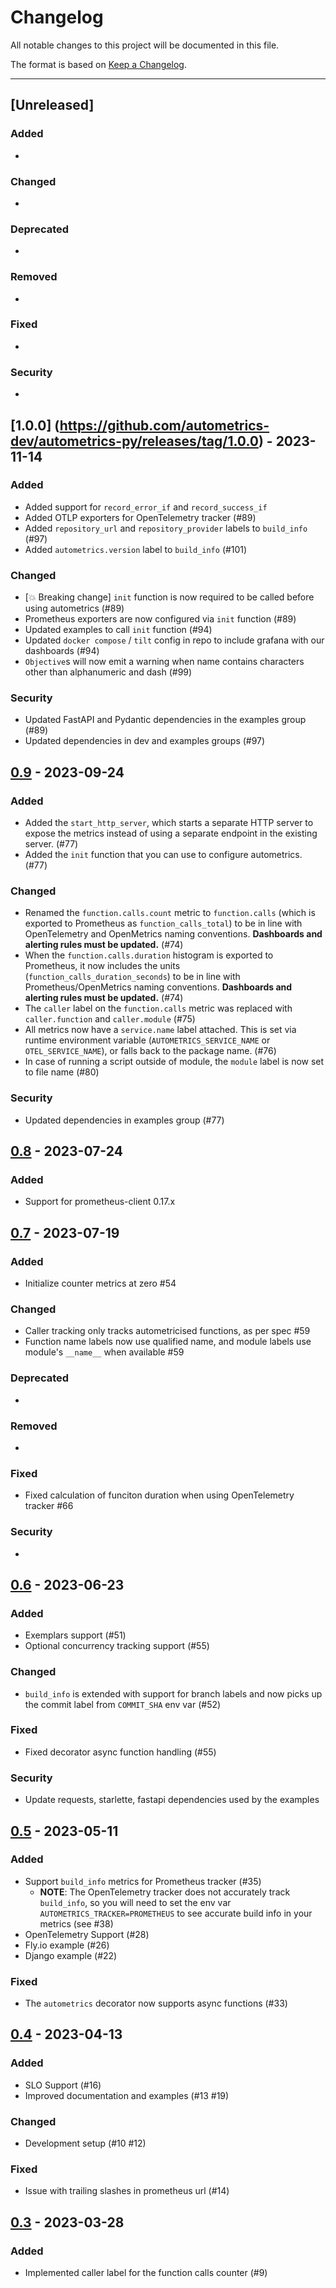 # Changelog

All notable changes to this project will be documented in this file.

The format is based on [Keep a Changelog](https://keepachangelog.com/en/1.0.0/).

<!-- This project adheres to [Semantic Versioning](https://semver.org/spec/v2.0.0.html). -->

---

## [Unreleased]

### Added

-

### Changed

-

### Deprecated

-

### Removed

-

### Fixed

-

### Security

-

## [1.0.0] (https://github.com/autometrics-dev/autometrics-py/releases/tag/1.0.0) - 2023-11-14

### Added

- Added support for `record_error_if` and `record_success_if`
- Added OTLP exporters for OpenTelemetry tracker (#89)
- Added `repository_url` and `repository_provider` labels to `build_info` (#97)
- Added `autometrics.version` label to `build_info` (#101)

### Changed

- [💥 Breaking change] `init` function is now required to be called before using autometrics (#89)
- Prometheus exporters are now configured via `init` function (#89)
- Updated examples to call `init` function (#94)
- Updated `docker compose` / `tilt` config in repo to include grafana with our dashboards (#94)
- `Objective`s will now emit a warning when name contains characters other than alphanumeric and dash (#99)

### Security

- Updated FastAPI and Pydantic dependencies in the examples group (#89)
- Updated dependencies in dev and examples groups (#97)

## [0.9](https://github.com/autometrics-dev/autometrics-py/releases/tag/0.9) - 2023-09-24

### Added

- Added the `start_http_server`, which starts a separate HTTP server to expose
  the metrics instead of using a separate endpoint in the existing server. (#77)
- Added the `init` function that you can use to configure autometrics. (#77)

### Changed

- Renamed the `function.calls.count` metric to `function.calls` (which is exported
  to Prometheus as `function_calls_total`) to be in line with OpenTelemetry and
  OpenMetrics naming conventions. **Dashboards and alerting rules must be updated.** (#74)
- When the `function.calls.duration` histogram is exported to Prometheus, it now
  includes the units (`function_calls_duration_seconds`) to be in line with
  Prometheus/OpenMetrics naming conventions. **Dashboards and alerting rules must be updated.** (#74)
- The `caller` label on the `function.calls` metric was replaced with `caller.function`
  and `caller.module` (#75)
- All metrics now have a `service.name` label attached. This is set via runtime environment
  variable (`AUTOMETRICS_SERVICE_NAME` or `OTEL_SERVICE_NAME`), or falls back to the package name. (#76)
- In case of running a script outside of module, the `module` label is now set to file name (#80)

### Security

- Updated dependencies in examples group (#77)

## [0.8](https://github.com/autometrics-dev/autometrics-py/releases/tag/0.8) - 2023-07-24

### Added

- Support for prometheus-client 0.17.x

## [0.7](https://github.com/autometrics-dev/autometrics-py/releases/tag/0.7) - 2023-07-19

### Added

- Initialize counter metrics at zero #54

### Changed

- Caller tracking only tracks autometricised functions, as per spec #59
- Function name labels now use qualified name, and module labels use module's `__name__` when available #59

### Deprecated

-

### Removed

-

### Fixed

- Fixed calculation of funciton duration when using OpenTelemetry tracker #66

### Security

-

## [0.6](https://github.com/autometrics-dev/autometrics-py/releases/tag/0.6) - 2023-06-23

### Added

- Exemplars support (#51)
- Optional concurrency tracking support (#55)

### Changed

- `build_info` is extended with support for branch labels and now picks up the commit label from `COMMIT_SHA` env var (#52)

### Fixed

- Fixed decorator async function handling (#55)

### Security

- Update requests, starlette, fastapi dependencies used by the examples

## [0.5](https://github.com/autometrics-dev/autometrics-py/releases/tag/0.5) - 2023-05-11

### Added

- Support `build_info` metrics for Prometheus tracker (#35)
  - **NOTE**: The OpenTelemetry tracker does not accurately track `build_info`, so you will need to set the env var `AUTOMETRICS_TRACKER=PROMETHEUS` to see accurate build info in your metrics (see #38)
- OpenTelemetry Support (#28)
- Fly.io example (#26)
- Django example (#22)

### Fixed

- The `autometrics` decorator now supports async functions (#33)

## [0.4](https://github.com/autometrics-dev/autometrics-py/releases/tag/0.4) - 2023-04-13

### Added

- SLO Support (#16)
- Improved documentation and examples (#13 #19)

### Changed

- Development setup (#10 #12)

### Fixed

- Issue with trailing slashes in prometheus url (#14)

## [0.3](https://github.com/autometrics-dev/autometrics-py/releases/tag/0.3) - 2023-03-28

### Added

- Implemented caller label for the function calls counter (#9)
